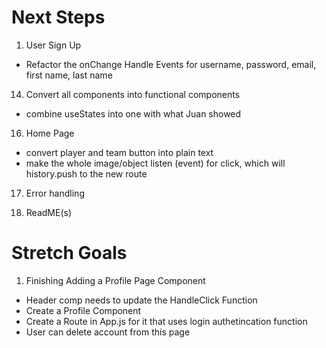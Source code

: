# Next Steps
1. User Sign Up
- Refactor the onChange Handle Events for username, password, email, first name, last name

14. Convert all components into functional components
- combine useStates into one with what Juan showed 

16. Home Page
- convert player and team button into plain text
- make the whole image/object listen (event) for click, which will history.push to the new route

17. Error handling

18. ReadME(s)

# Stretch Goals
1. Finishing Adding a Profile Page Component
- Header comp needs to update the HandleClick Function
- Create a Profile Component
- Create a Route in App.js for it that uses login authetincation function
- User can delete account from this page
